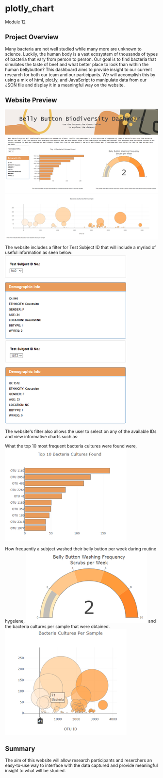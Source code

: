 # plotly_chart
Module 12

## **Project Overview**

Many bacteria are not well studied while many more are unknown to science. Luckily, the human body is a vast ecosystem of thousands of types of bacteria that vary from person to person. Our goal is to find bacteria that simulates the taste of beef and what better place to look than within the human bellybutton? This dashboard aims to provide insight to our current research for both our team and our participants. We will accomplish this by using a mix of html, plot.ly, and JavaScript to manipulate data from our JSON file and display it in a meaningful way on the website.

## Website Preview
![](https://github.com/nguyenauloi/plotly_chart/blob/main/static/img/website-preview.PNG "website-preview.PNG")
![](https://github.com/nguyenauloi/plotly_chart/blob/main/static/img/website-preview1.PNG "website-preview1.PNG")

The website includes a filter for Test Subject ID that will include a myriad of useful information as seen below:
<img src="https://github.com/nguyenauloi/plotly_chart/blob/main/static/img/website-instructions-1.PNG" width="400">
<img src="https://github.com/nguyenauloi/plotly_chart/blob/main/static/img/website-instructions-2.PNG" width="400">

The website's filter also allows the user to select on any of the available IDs and view informative charts such as: 

What the top 10 most frequent bacteria cultures were found were,
<img src="https://github.com/nguyenauloi/plotly_chart/blob/main/static/img/website-demo-1.PNG" width="400">

How frequently a subject washed their belly button per week during routine hygeiene,
<img src="https://github.com/nguyenauloi/plotly_chart/blob/main/static/img/website-demo-2.PNG" width="400">
and the bacteria cultures per sample that were obtained.
<img src="https://github.com/nguyenauloi/plotly_chart/blob/main/static/img/website-demo-3.PNG" width="400">



## Summary
The aim of this website will allow research participants and reserchers an easy-to-use way to interface with the data captured and provide meaningful insight to what will be studied.
